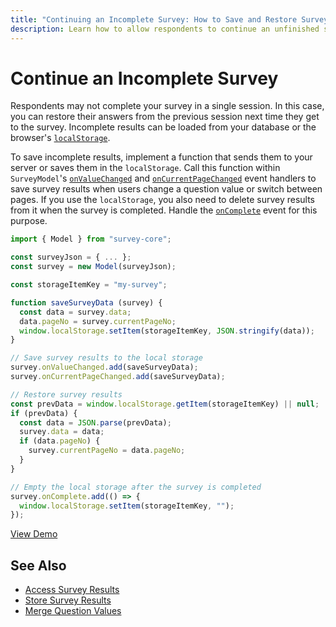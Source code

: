 ```yaml
---
title: "Continuing an Incomplete Survey: How to Save and Restore Survey Progress | SurveyJS"
description: Learn how to allow respondents to continue an unfinished survey session by saving and restoring their progress. Read these step-by-step instructions to enable this feature in your SurveyJS form builder, making it easy for users to pick up where they left off.
---
```


# Continue an Incomplete Survey

Respondents may not complete your survey in a single session. In this case, you can restore their answers from the previous session next time they get to the survey. Incomplete results can be loaded from your database or the browser's [`localStorage`](https://developer.mozilla.org/en-US/docs/Web/API/Window/localStorage).

To save incomplete results, implement a function that sends them to your server or saves them in the `localStorage`. Call this function within `SurveyModel`'s [`onValueChanged`](https://surveyjs.io/form-library/documentation/api-reference/survey-data-model#onValueChanged) and [`onCurrentPageChanged`](https://surveyjs.io/form-library/documentation/api-reference/survey-data-model#onCurrentPageChanged) event handlers to save survey results when users change a question value or switch between pages. If you use the `localStorage`, you also need to delete survey results from it when the survey is completed. Handle the [`onComplete`](https://surveyjs.io/form-library/documentation/api-reference/survey-data-model#onComplete) event for this purpose.

```js
import { Model } from "survey-core";

const surveyJson = { ... };
const survey = new Model(surveyJson);

const storageItemKey = "my-survey";

function saveSurveyData (survey) {
  const data = survey.data;
  data.pageNo = survey.currentPageNo;
  window.localStorage.setItem(storageItemKey, JSON.stringify(data));
}

// Save survey results to the local storage
survey.onValueChanged.add(saveSurveyData);
survey.onCurrentPageChanged.add(saveSurveyData);

// Restore survey results
const prevData = window.localStorage.getItem(storageItemKey) || null;
if (prevData) {
  const data = JSON.parse(prevData);
  survey.data = data;
  if (data.pageNo) {
    survey.currentPageNo = data.pageNo;
  }
}

// Empty the local storage after the survey is completed
survey.onComplete.add(() => {
  window.localStorage.setItem(storageItemKey, "");
});
```

[View Demo](/form-library/examples/survey-editprevious/ (linkStyle))

## See Also

- [Access Survey Results](/Documentation/Library?id=handle-survey-results-access)
- [Store Survey Results](/Documentation/Library?id=handle-survey-results-store)
- [Merge Question Values](/Documentation/Library?id=design-survey-merge-question-values)